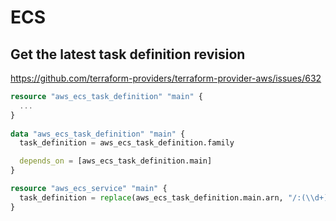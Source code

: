 # ECS

## Get the latest task definition revision

https://github.com/terraform-providers/terraform-provider-aws/issues/632

```terraform
resource "aws_ecs_task_definition" "main" {
  ...
}
 
data "aws_ecs_task_definition" "main" {
  task_definition = aws_ecs_task_definition.family

  depends_on = [aws_ecs_task_definition.main]
}

resource "aws_ecs_service" "main" {
  task_definition = replace(aws_ecs_task_definition.main.arn, "/:(\\d+)$/", ":${max(aws_ecs_task_definition.main.revision, data.aws_ecs_task_definition.main.revision)}")
}
```
